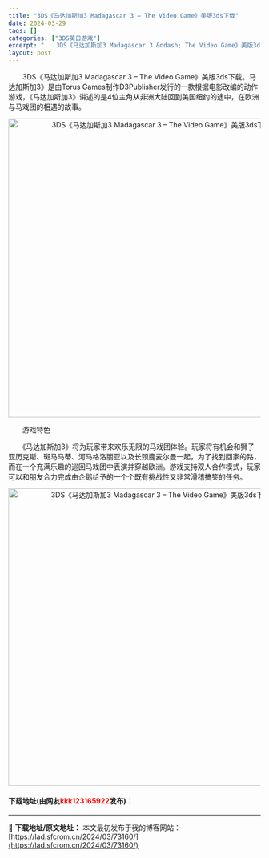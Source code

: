 ```yaml
---
title: "3DS《马达加斯加3 Madagascar 3 – The Video Game》美版3ds下载"
date: 2024-03-29
tags: []
categories: ["3DS英日游戏"]
excerpt: "　　3DS《马达加斯加3 Madagascar 3 &ndash; The Video Game》美版3ds下载。马达加斯加3》是由Torus Games制作D3Publisher发行的一款根据电影改编的动作游戏，《马达加斯加3》讲述的是4位主角从非洲大陆回到美国纽约的途中，在欧洲与马戏团的相遇的故&hellip;"
layout: post
---
```


 <p>　　3DS《马达加斯加3 Madagascar 3 &ndash; The Video Game》美版3ds下载。马达加斯加3》是由Torus Games制作D3Publisher发行的一款根据电影改编的动作游戏，《马达加斯加3》讲述的是4位主角从非洲大陆回到美国纽约的途中，在欧洲与马戏团的相遇的故事。</p> <p align="center"><img align="" border="0" src="https://lad.sfcrom.cn/wp-content/uploads/2024/03/20240329_660626f6de369.png" width="596" alt="3DS《马达加斯加3 Madagascar 3 – The Video Game》美版3ds下载" /></p> <p>　　游戏特色</p> <p>　　《马达加斯加3》将为玩家带来欢乐无限的马戏团体验。玩家将有机会和狮子亚历克斯、斑马马蒂、河马格洛丽亚以及长颈鹿麦尔曼一起，为了找到回家的路，而在一个充满乐趣的巡回马戏团中表演并穿越欧洲。游戏支持双人合作模式，玩家可以和朋友合力完成由企鹅给予的一个个既有挑战性又非常滑稽搞笑的任务。</p> <p align="center"><img align="" border="0" src="https://lad.sfcrom.cn/wp-content/uploads/2024/03/20240329_660626f82222f.png" width="593" alt="3DS《马达加斯加3 Madagascar 3 – The Video Game》美版3ds下载" /></p> <p><h4>下载地址(由网友<font color="red">kkk123165922</font>发布)：</h4></p> 

---
📖 **下载地址/原文地址：** 本文最初发布于我的博客网站：[https://lad.sfcrom.cn/2024/03/73160/](https://lad.sfcrom.cn/2024/03/73160/)
